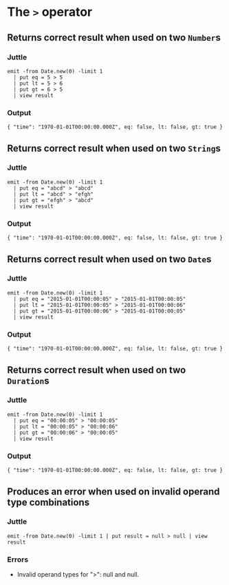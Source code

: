 # The `>` operator

## Returns correct result when used on two `Number`s

### Juttle

    emit -from Date.new(0) -limit 1
      | put eq = 5 > 5
      | put lt = 5 > 6
      | put gt = 6 > 5
      | view result

### Output

    { "time": "1970-01-01T00:00:00.000Z", eq: false, lt: false, gt: true }

## Returns correct result when used on two `String`s

### Juttle

    emit -from Date.new(0) -limit 1
      | put eq = "abcd" > "abcd"
      | put lt = "abcd" > "efgh"
      | put gt = "efgh" > "abcd"
      | view result

### Output

    { "time": "1970-01-01T00:00:00.000Z", eq: false, lt: false, gt: true }

## Returns correct result when used on two `Date`s

### Juttle

    emit -from Date.new(0) -limit 1
      | put eq = "2015-01-01T00:00:05" > "2015-01-01T00:00:05"
      | put lt = "2015-01-01T00:00:05" > "2015-01-01T00:00:06"
      | put gt = "2015-01-01T00:00:06" > "2015-01-01T00:00:05"
      | view result

### Output

    { "time": "1970-01-01T00:00:00.000Z", eq: false, lt: false, gt: true }

## Returns correct result when used on two `Duration`s

### Juttle

    emit -from Date.new(0) -limit 1
      | put eq = "00:00:05" > "00:00:05"
      | put lt = "00:00:05" > "00:00:06"
      | put gt = "00:00:06" > "00:00:05"
      | view result

### Output

    { "time": "1970-01-01T00:00:00.000Z", eq: false, lt: false, gt: true }

## Produces an error when used on invalid operand type combinations

### Juttle

    emit -from Date.new(0) -limit 1 | put result = null > null | view result

### Errors

  * Invalid operand types for ">": null and null.
